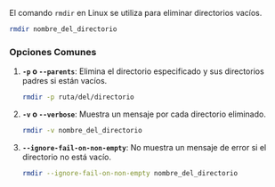 El comando `rmdir` en Linux se utiliza para eliminar directorios vacíos.

```bash
rmdir nombre_del_directorio
```

### **Opciones Comunes**

1. **`-p` o `--parents`**: Elimina el directorio especificado y sus directorios padres si están vacíos.
    
    ```bash
    rmdir -p ruta/del/directorio
    ```
    
2. **`-v` o `--verbose`**: Muestra un mensaje por cada directorio eliminado.
    
    ```bash
    rmdir -v nombre_del_directorio
    ```
    
3. **`--ignore-fail-on-non-empty`**: No muestra un mensaje de error si el directorio no está vacío.
    
    ```bash
    rmdir --ignore-fail-on-non-empty nombre_del_directorio
    ```